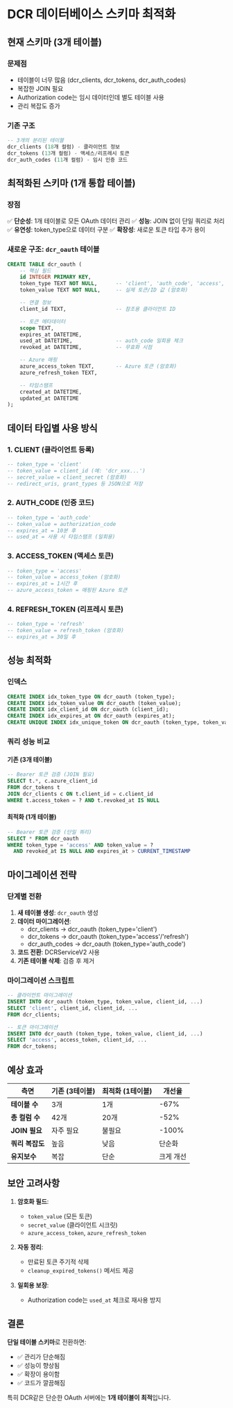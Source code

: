 # DCR 데이터베이스 스키마 최적화

## 현재 스키마 (3개 테이블)

### 문제점
- 테이블이 너무 많음 (dcr_clients, dcr_tokens, dcr_auth_codes)
- 복잡한 JOIN 필요
- Authorization code는 임시 데이터인데 별도 테이블 사용
- 관리 복잡도 증가

### 기존 구조
```sql
-- 3개의 분리된 테이블
dcr_clients (18개 컬럼) - 클라이언트 정보
dcr_tokens (13개 컬럼) - 액세스/리프레시 토큰
dcr_auth_codes (11개 컬럼) - 임시 인증 코드
```

## 최적화된 스키마 (1개 통합 테이블)

### 장점
✅ **단순성**: 1개 테이블로 모든 OAuth 데이터 관리
✅ **성능**: JOIN 없이 단일 쿼리로 처리
✅ **유연성**: token_type으로 데이터 구분
✅ **확장성**: 새로운 토큰 타입 추가 용이

### 새로운 구조: `dcr_oauth` 테이블

```sql
CREATE TABLE dcr_oauth (
    -- 핵심 필드
    id INTEGER PRIMARY KEY,
    token_type TEXT NOT NULL,      -- 'client', 'auth_code', 'access', 'refresh'
    token_value TEXT NOT NULL,     -- 실제 토큰/ID 값 (암호화)

    -- 연결 정보
    client_id TEXT,                -- 참조용 클라이언트 ID

    -- 토큰 메타데이터
    scope TEXT,
    expires_at DATETIME,
    used_at DATETIME,              -- auth_code 일회용 체크
    revoked_at DATETIME,           -- 무효화 시점

    -- Azure 매핑
    azure_access_token TEXT,       -- Azure 토큰 (암호화)
    azure_refresh_token TEXT,

    -- 타임스탬프
    created_at DATETIME,
    updated_at DATETIME
);
```

## 데이터 타입별 사용 방식

### 1. CLIENT (클라이언트 등록)
```sql
-- token_type = 'client'
-- token_value = client_id (예: 'dcr_xxx...')
-- secret_value = client_secret (암호화)
-- redirect_uris, grant_types 등 JSON으로 저장
```

### 2. AUTH_CODE (인증 코드)
```sql
-- token_type = 'auth_code'
-- token_value = authorization_code
-- expires_at = 10분 후
-- used_at = 사용 시 타임스탬프 (일회용)
```

### 3. ACCESS_TOKEN (액세스 토큰)
```sql
-- token_type = 'access'
-- token_value = access_token (암호화)
-- expires_at = 1시간 후
-- azure_access_token = 매핑된 Azure 토큰
```

### 4. REFRESH_TOKEN (리프레시 토큰)
```sql
-- token_type = 'refresh'
-- token_value = refresh_token (암호화)
-- expires_at = 30일 후
```

## 성능 최적화

### 인덱스
```sql
CREATE INDEX idx_token_type ON dcr_oauth (token_type);
CREATE INDEX idx_token_value ON dcr_oauth (token_value);
CREATE INDEX idx_client_id ON dcr_oauth (client_id);
CREATE INDEX idx_expires_at ON dcr_oauth (expires_at);
CREATE UNIQUE INDEX idx_unique_token ON dcr_oauth (token_type, token_value);
```

### 쿼리 성능 비교

#### 기존 (3개 테이블)
```sql
-- Bearer 토큰 검증 (JOIN 필요)
SELECT t.*, c.azure_client_id
FROM dcr_tokens t
JOIN dcr_clients c ON t.client_id = c.client_id
WHERE t.access_token = ? AND t.revoked_at IS NULL
```

#### 최적화 (1개 테이블)
```sql
-- Bearer 토큰 검증 (단일 쿼리)
SELECT * FROM dcr_oauth
WHERE token_type = 'access' AND token_value = ?
  AND revoked_at IS NULL AND expires_at > CURRENT_TIMESTAMP
```

## 마이그레이션 전략

### 단계별 전환
1. **새 테이블 생성**: `dcr_oauth` 생성
2. **데이터 마이그레이션**:
   - dcr_clients → dcr_oauth (token_type='client')
   - dcr_tokens → dcr_oauth (token_type='access'/'refresh')
   - dcr_auth_codes → dcr_oauth (token_type='auth_code')
3. **코드 전환**: DCRServiceV2 사용
4. **기존 테이블 삭제**: 검증 후 제거

### 마이그레이션 스크립트
```sql
-- 클라이언트 마이그레이션
INSERT INTO dcr_oauth (token_type, token_value, client_id, ...)
SELECT 'client', client_id, client_id, ...
FROM dcr_clients;

-- 토큰 마이그레이션
INSERT INTO dcr_oauth (token_type, token_value, client_id, ...)
SELECT 'access', access_token, client_id, ...
FROM dcr_tokens;
```

## 예상 효과

| 측면 | 기존 (3테이블) | 최적화 (1테이블) | 개선율 |
|------|---------------|-----------------|--------|
| **테이블 수** | 3개 | 1개 | -67% |
| **총 컬럼 수** | 42개 | 20개 | -52% |
| **JOIN 필요** | 자주 필요 | 불필요 | -100% |
| **쿼리 복잡도** | 높음 | 낮음 | 단순화 |
| **유지보수** | 복잡 | 단순 | 크게 개선 |

## 보안 고려사항

1. **암호화 필드**:
   - `token_value` (모든 토큰)
   - `secret_value` (클라이언트 시크릿)
   - `azure_access_token`, `azure_refresh_token`

2. **자동 정리**:
   - 만료된 토큰 주기적 삭제
   - `cleanup_expired_tokens()` 메서드 제공

3. **일회용 보장**:
   - Authorization code는 `used_at` 체크로 재사용 방지

## 결론

**단일 테이블 스키마**로 전환하면:
- ✅ 관리가 단순해짐
- ✅ 성능이 향상됨
- ✅ 확장이 용이함
- ✅ 코드가 깔끔해짐

특히 DCR같은 단순한 OAuth 서버에는 **1개 테이블이 최적**입니다.